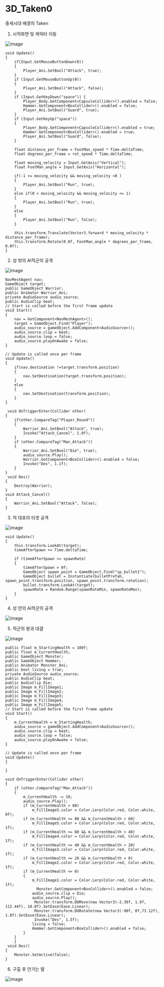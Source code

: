 # 3D_Taken0
 
중세시대 배경의 Taken 

1. 시작화면 및 캐릭터 이동

![image](https://user-images.githubusercontent.com/48191157/71571785-682d4800-2b1f-11ea-8fa7-b6a7896377bb.png)

    void Update()
    {
        if(Input.GetMouseButtonDown(0))
        {
            Player_Ani.SetBool("Attack", true);
        }
        if (Input.GetMouseButtonUp(0))
        {
            Player_Ani.SetBool("Attack", false);
        }
        if (Input.GetKeyDown("space")) {
            Player_Body.GetComponent<CapsuleCollider>().enabled = false;
            Hammer.GetComponent<BoxCollider>().enabled = false;
            Player_Ani.SetBool("Guard", true);
        }
        if (Input.GetKeyUp("space"))
        {
            Player_Body.GetComponent<CapsuleCollider>().enabled = true;
            Hammer.GetComponent<BoxCollider>().enabled = true;
            Player_Ani.SetBool("Guard", false);
        }

        float distance_per_frame = FootMan_speed * Time.deltaTime;
        float degrees_per_frame = rot_speed * Time.deltaTime;

        float moving_velocity = Input.GetAxis("Vertical");
        float FootMan_angle = Input.GetAxis("Horizontal");        

        if(-1 <= moving_velocity && moving_velocity <0 )
        {
            Player_Ani.SetBool("Run", true);
        }
        else if(0 < moving_velocity && moving_velocity <= 1)
        {
            Player_Ani.SetBool("Run", true);
        }
        else
        {
            Player_Ani.SetBool("Run", false);
        }

        this.transform.Translate(Vector3.forward * moving_velocity * distance_per_frame);
        this.transform.Rotate(0.0f, FootMan_angle * degrees_per_frame, 0.0f);
    }

2. 성 밖의 AI적군의 공격

![image](https://user-images.githubusercontent.com/48191157/71571787-6cf1fc00-2b1f-11ea-9613-f8879920e436.png)

    NavMeshAgent nav;
    GameObject target;
    public GameObject Warrior;
    public Animator Warrior_Ani;
    private AudioSource audio_source;
    public AudioClip beat;
    // Start is called before the first frame update
    void Start()
    {
        nav = GetComponent<NavMeshAgent>();
        target = GameObject.Find("Player");
        audio_source = gameObject.AddComponent<AudioSource>();
        audio_source.clip = beat;
        audio_source.loop = false;
        audio_source.playOnAwake = false;
    }

    // Update is called once per frame
    void Update()
    {
        if(nav.destination !=target.transform.position)
        {
            nav.SetDestination(target.transform.position);
        }
        else
        {
            nav.SetDestination(transform.position);
        }
    }

     void OnTriggerEnter(Collider other)
    {
        if(other.CompareTag("Player_Round"))
        {        
            Warrior_Ani.SetBool("Attack", true);
            Invoke("Attack_Cancel", 1.0f);         
        }
        if (other.CompareTag("Man_Attack"))
        {
            Warrior_Ani.SetBool("Die", true);
            audio_source.Play();
            Warrior.GetComponent<BoxCollider>().enabled = false;
            Invoke("Des", 1.1f);           
        }       
    }
     void Des()
    {
        Destroy(Warrior);
    }    
    void Attack_Cancel()
    {
        Warrior_Ani.SetBool("Attack", false);
    }

3. 적 대포의 타겟 공격

![image](https://user-images.githubusercontent.com/48191157/71571795-79765480-2b1f-11ea-9db5-d721067189c3.png)

    void Update()
    {
        this.transform.LookAt(target);
        timeAfterSpawn += Time.deltaTime;

        if (timeAfterSpawn >= spawnRate)
        {
            timeAfterSpawn = 0f;
            GameObject spawn_point = GameObject.Find("sp_bullet1");
            GameObject bullet = Instantiate(bulletPrefab, spawn_point.transform.position, spawn_point.transform.rotation);
            bullet.transform.LookAt(target);
            spawnRate = Random.Range(spawnRateMin, spawnRateMax);
        }
    }

4. 성 안의 AI적군의 공격

![image](https://user-images.githubusercontent.com/48191157/71571800-8004cc00-2b1f-11ea-8b37-8de1a1a2aae1.png)

5. 적군의 왕과 대결

![image](https://user-images.githubusercontent.com/48191157/71571829-a296e500-2b1f-11ea-8915-fd1dfc46238f.png)

    public float m_StartingHealth = 100f;
    public float m_CurrentHealth;
    public GameObject Monster;
    public GameObject Hammer;
    public Animator Monster_Ani;
    public bool living = true;
    private AudioSource audio_source;
    public AudioClip beat;
    public AudioClip Die;
    public Image m_FillImage1;
    public Image m_FillImage2;
    public Image m_FillImage3;
    public Image m_FillImage4;
    public Image m_FillImage5;
    // Start is called before the first frame update
    void Start()
    {
        m_CurrentHealth = m_StartingHealth;
        audio_source = gameObject.AddComponent<AudioSource>();
        audio_source.clip = beat;
        audio_source.loop = false;
        audio_source.playOnAwake = false;
    }

    // Update is called once per frame
    void Update()
    {

    }

    void OnTriggerEnter(Collider other)
    {
        if (other.CompareTag("Man_Attack"))
        {
            m_CurrentHealth -= 10;
            audio_source.Play();
            if (m_CurrentHealth > 80)
                m_FillImage5.color = Color.Lerp(Color.red, Color.white, 0f);
            if (m_CurrentHealth <= 80 && m_CurrentHealth > 60)
                m_FillImage5.color = Color.Lerp(Color.red, Color.white, 1f);
            if (m_CurrentHealth <= 60 && m_CurrentHealth > 40)
                m_FillImage4.color = Color.Lerp(Color.red, Color.white, 1f);
            if (m_CurrentHealth <= 40 && m_CurrentHealth > 20)
                m_FillImage3.color = Color.Lerp(Color.red, Color.white, 1f);
            if (m_CurrentHealth <= 20 && m_CurrentHealth > 0)
                m_FillImage2.color = Color.Lerp(Color.red, Color.white, 1f);
            if (m_CurrentHealth <= 0)
            {
                m_FillImage1.color = Color.Lerp(Color.red, Color.white, 1f);
                  Monster.GetComponent<BoxCollider>().enabled = false;
                audio_source.clip = Die;
                audio_source.Play();
                 Monster.transform.DOMove(new Vector3(-2.39f, 1.9f, 112.44f), 10.0f).SetEase(Ease.Linear);
                 Monster.transform.DORotate(new Vector3(-90f, 0f,73.12f), 1.0f).SetEase(Ease.Linear);
                 Invoke("Des", 1.5f);
                living = false;
                Hammer.GetComponent<BoxCollider>().enabled = false;
            }
        }
        }
     void Des()
    {
        Monster.SetActive(false);
    }

6. 구출 후 안기는 딸

![image](https://user-images.githubusercontent.com/48191157/71571845-b5111e80-2b1f-11ea-8b88-0a05cd8314ff.png)

